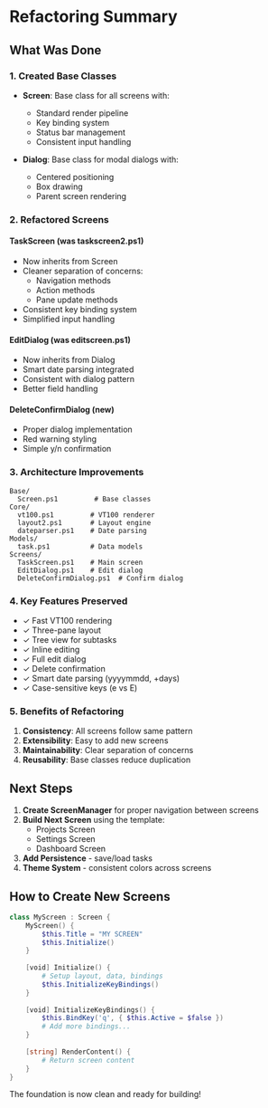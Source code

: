 # Refactoring Summary

## What Was Done

### 1. Created Base Classes
- **Screen**: Base class for all screens with:
  - Standard render pipeline
  - Key binding system
  - Status bar management
  - Consistent input handling
  
- **Dialog**: Base class for modal dialogs with:
  - Centered positioning
  - Box drawing
  - Parent screen rendering

### 2. Refactored Screens

#### TaskScreen (was taskscreen2.ps1)
- Now inherits from Screen
- Cleaner separation of concerns:
  - Navigation methods
  - Action methods
  - Pane update methods
- Consistent key binding system
- Simplified input handling

#### EditDialog (was editscreen.ps1)
- Now inherits from Dialog
- Smart date parsing integrated
- Consistent with dialog pattern
- Better field handling

#### DeleteConfirmDialog (new)
- Proper dialog implementation
- Red warning styling
- Simple y/n confirmation

### 3. Architecture Improvements

```
Base/
  Screen.ps1         # Base classes
Core/
  vt100.ps1         # VT100 renderer
  layout2.ps1       # Layout engine
  dateparser.ps1    # Date parsing
Models/
  task.ps1          # Data models
Screens/
  TaskScreen.ps1    # Main screen
  EditDialog.ps1    # Edit dialog
  DeleteConfirmDialog.ps1  # Confirm dialog
```

### 4. Key Features Preserved
- ✓ Fast VT100 rendering
- ✓ Three-pane layout
- ✓ Tree view for subtasks
- ✓ Inline editing
- ✓ Full edit dialog
- ✓ Delete confirmation
- ✓ Smart date parsing (yyyymmdd, +days)
- ✓ Case-sensitive keys (e vs E)

### 5. Benefits of Refactoring
1. **Consistency**: All screens follow same pattern
2. **Extensibility**: Easy to add new screens
3. **Maintainability**: Clear separation of concerns
4. **Reusability**: Base classes reduce duplication

## Next Steps

1. **Create ScreenManager** for proper navigation between screens
2. **Build Next Screen** using the template:
   - Projects Screen
   - Settings Screen
   - Dashboard Screen
3. **Add Persistence** - save/load tasks
4. **Theme System** - consistent colors across screens

## How to Create New Screens

```powershell
class MyScreen : Screen {
    MyScreen() {
        $this.Title = "MY SCREEN"
        $this.Initialize()
    }
    
    [void] Initialize() {
        # Setup layout, data, bindings
        $this.InitializeKeyBindings()
    }
    
    [void] InitializeKeyBindings() {
        $this.BindKey('q', { $this.Active = $false })
        # Add more bindings...
    }
    
    [string] RenderContent() {
        # Return screen content
    }
}
```

The foundation is now clean and ready for building!